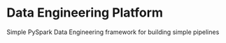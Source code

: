 # Data Engineering Platform
Simple PySpark Data Engineering framework for building simple pipelines
